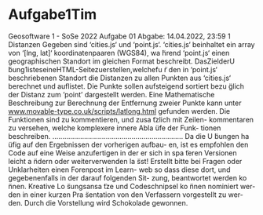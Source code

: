 # Aufgabe1Tim
Geosoftware 1 - SoSe 2022
Aufgabe 01 Abgabe: 14.04.2022, 23:59
1 Distanzen
Gegeben sind ‘cities.js‘ und ‘point.js‘. ‘cities.js‘ beinhaltet ein array von ‘[lng, lat]‘ koordinatenpaaren (WGS84), wa ̈hrend ‘point.js‘ einen geographischen Standort im gleichen Format beschreibt.
DasZielderU ̈bung1isteseineHTML-Seitezuerstellen,welchefu ̈r den in ‘point.js‘ beschriebenen Standort die Distanzen zu allen Punkten aus ‘cities.js‘ berechnet und auflistet. Die Punkte sollen aufsteigend sortiert bezu ̈glich der Distanz zum ’point’ dargestellt werden.
Eine Mathematische Beschreibung zur Berechnung der Entfernung zweier Punkte kann unter www.movable-type.co.uk/scripts/latlong.html gefunden werden.
Die Funktionen sind zu kommentieren, und zusa ̈tzlich mit Zeilen- kommentaren zu versehen, welche komplexere innere Abla ̈ufe der Funk- tionen beschreiben.
..................................................................
Da die U ̈bungen ha ̈ufig auf den Ergebnissen der vorherigen aufbau- en, ist es empfohlen den Code auf eine Weise anzufertigen in der er sich in spa ̈teren Versionen leicht a ̈ndern oder weiterverwenden la ̈sst!
Erstellt bitte bei Fragen oder Unklarheiten einen Forenpost im Learn- web so dass diese dort, und gegebenenfalls in der darauf folgenden Sit- zung, beantwortet werden ko ̈nnen.
Kreative Lo ̈sungsansa ̈tze und Codeschnipsel ko ̈nnen nominiert wer- den in einer kurzen Pra ̈sentation von den Verfassern vorgestellt zu wer- den. Durch die Vorstellung wird Schokolade gewonnen.